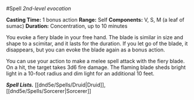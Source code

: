 #Spell
*2nd-level evocation*

**Casting Time:** 1 bonus action
**Range:** Self
**Components:** V, S, M (a leaf of sumac)
**Duration:** Concentration, up to 10 minutes

You evoke a fiery blade in your free hand. The blade is similar in size and shape to a scimitar, and it lasts for the duration. If you let go of the blade, it disappears, but you can evoke the blade again as a bonus action.

You can use your action to make a melee spell attack with the fiery blade. On a hit, the target takes 3d6 fire damage. The flaming blade sheds bright light in a 10-foot radius and dim light for an additional 10 feet.

***Spell Lists.*** [[dnd5e/Spells/Druid\|Druid]], [[dnd5e/Spells/Sorcerer\|Sorcerer]]